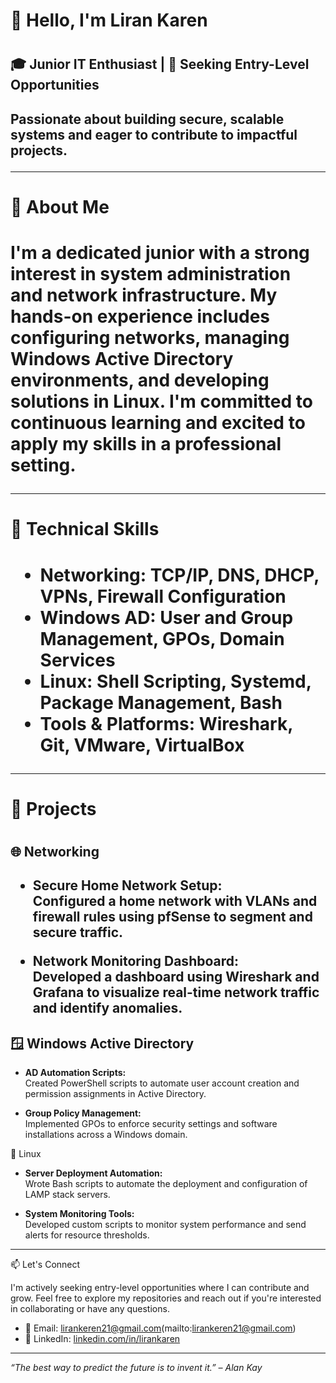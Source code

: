 <h1>👋 Hello, I'm Liran Karen<h1>

<h2>🎓 Junior IT Enthusiast | 💼 Seeking Entry-Level Opportunities<h2>
Passionate about building secure, scalable systems and eager to contribute to impactful projects.

---

<h1>🚀 About Me<h1>

I'm a dedicated junior with a strong interest in system administration and network infrastructure. My hands-on experience includes configuring networks, managing Windows Active Directory environments, and developing solutions in Linux. I'm committed to continuous learning and excited to apply my skills in a professional setting.

---

<h1>🧰 Technical Skills<h1>

- **Networking:** TCP/IP, DNS, DHCP, VPNs, Firewall Configuration  
- **Windows AD:** User and Group Management, GPOs, Domain Services  
- **Linux:** Shell Scripting, Systemd, Package Management, Bash  
- **Tools & Platforms:** Wireshark, Git, VMware, VirtualBox

---

<h1>📂 Projects<h1>

<h2>🌐 Networking<h2>

- **Secure Home Network Setup:**  
  Configured a home network with VLANs and firewall rules using pfSense to segment and secure traffic.

- **Network Monitoring Dashboard:**  
  Developed a dashboard using Wireshark and Grafana to visualize real-time network traffic and identify anomalies.

<h2>🪟 Windows Active Directory</h2>

- **AD Automation Scripts:**  
  Created PowerShell scripts to automate user account creation and permission assignments in Active Directory.

- **Group Policy Management:**  
  Implemented GPOs to enforce security settings and software installations across a Windows domain.

</h2>🐧 Linux</h2>

- **Server Deployment Automation:**  
  Wrote Bash scripts to automate the deployment and configuration of LAMP stack servers.

- **System Monitoring Tools:**  
  Developed custom scripts to monitor system performance and send alerts for resource thresholds.

---

</h1>📫 Let's Connect</h1>

I'm actively seeking entry-level opportunities where I can contribute and grow. Feel free to explore my repositories and reach out if you're interested in collaborating or have any questions.

- 📧 Email: lirankeren21@gmail.com(mailto:lirankeren21@gmail.com)  
- 💼 LinkedIn: [linkedin.com/in/lirankaren](https://www.linkedin.com/in/lirankaren)  

---

*“The best way to predict the future is to invent it.” – Alan Kay*
